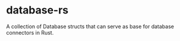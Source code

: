 # database-rs
A collection of Database structs that can serve as base for database connectors in Rust.
